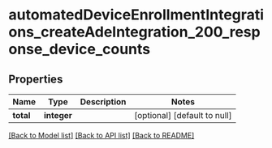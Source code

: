 # automatedDeviceEnrollmentIntegrations_createAdeIntegration_200_response_device_counts

## Properties
Name | Type | Description | Notes
------------ | ------------- | ------------- | -------------
**total** | **integer** |  | [optional] [default to null]

[[Back to Model list]](../README.md#documentation-for-models) [[Back to API list]](../README.md#documentation-for-api-endpoints) [[Back to README]](../README.md)


